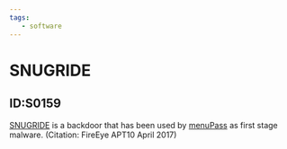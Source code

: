 ```yaml
---
tags:
   - software
---
```

# SNUGRIDE
## ID:S0159
[SNUGRIDE](software/S0159) is a backdoor that has been used by [menuPass](groups/G0045) as first stage malware. (Citation: FireEye APT10 April 2017)
